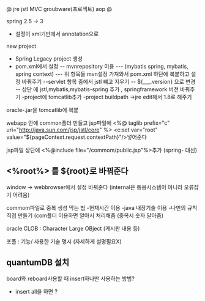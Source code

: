 @
jre
jstl
MVC
groubware(프로젝트)
aop
@


spring 2.5 -> 3
- 설정이 xml기반에서 annotation으로

new project
- Spring Legacy project 생성
- pom.xml에서 설정
-- mvnrepository 이용 
--- (mybatis spring, mybatis, spring context)
--- 위 항목들 mvn설정 가져와서 pom.xml 하단에 복붙하고 설정 바꿔주기
--servlet 항목 중에서 jstl 뺴고 지우기
--<dependency> <version>${___.version} 으로 변경
-- 상단 <properties> 에 jstl,mybatis,mybatis-spring 추가 , springframework 버전 바꿔주기
-project에 tomcatlib추가
-project buildpath ->jre edit해서 1.8로 해주기

oracle-.jar을 tomcatlib에 복붙

webapp 안에 common폴더 만들고 jsp파일에 <%@ taglib prefix="c" uri="http://java.sun.com/jsp/jstl/core" %>
<c:set var="root" value="${pageContext.request.contextPath}"/>넣어준다

jsp파일 상단에 <%@include file="/commom/public.jsp"%>추가 (spring- 대신)

<%root%> 를 ${root}로 바꿔준다
----------------------------------------------------------

window -> webbrowser에서 설정 바꿔준다
(internal은 통용시스템이 아니라 오류잡기 어려움)

commom파일로 중복 생성 막는 법
-현재시간 이용
-java 내장기술 이용
-나만의 규칙 직접 만들기
(com폴더 이용하면 알아서 처리해줌 (중복시 숫자 달아줌)

oracle CLOB : Character Large OBject (게시판 내용 등) 

포폴 : 기능/ 사용한 기술 명시 (자세하게 설명필요X)

quantumDB 설치
-

board와 reboard사용할 때 insert하나만 사용하는 방법?
- insert all을 하면 ?




